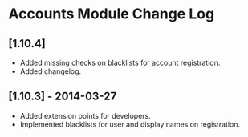 
# Accounts Module Change Log

## [1.10.4]

- Added missing checks on blacklists for account registration.
- Added changelog.

## [1.10.3] - 2014-03-27

- Added extension points for developers.
- Implemented blacklists for user and display names on registration.
